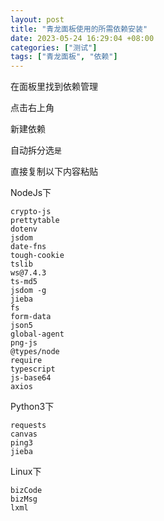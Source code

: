 ```yaml
---
layout: post
title: "青龙面板使用的所需依赖安装"
date: 2023-05-24 16:29:04 +08:00
categories: ["测试"]
tags: ["青龙面板", "依赖"]
---
```


在面板里找到依赖管理

点击右上角

新建依赖

自动拆分选`是`

直接复制以下内容粘贴

 
NodeJs下
``` 
crypto-js  
prettytable
dotenv  
jsdom
date-fns  
tough-cookie  
tslib
ws@7.4.3  
ts-md5  
jsdom -g  
jieba  
fs
form-data  
json5  
global-agent  
png-js  
@types/node  
require
typescript  
js-base64  
axios  
``` 
 
 
Python3下
``` 
requests
canvas  
ping3
jieba
``` 
 
Linux下
``` 
bizCode
bizMsg  
lxml
```